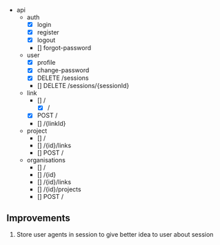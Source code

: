 -  api
   -  auth
      -  [x] login
      -  [x] register
      -  [x] logout
      -  [] forgot-password
   -  user
      -  [x] profile
      -  [x] change-password
      -  [x] DELETE /sessions
      -  [] DELETE /sessions/{sessionId}
   -  link
      -  [] /
         -  [x] /
      -  [x] POST /
      -  [] /{linkId}
   -  project
      -  [] /
      -  [] /{id}/links
      -  [] POST /
   -  organisations
      -  [] /
      -  [] /{id}
      -  [] /{id}/links
      -  [] /{id}/projects
      -  [] POST /

## Improvements

1. Store user agents in session to give better idea to user about session
